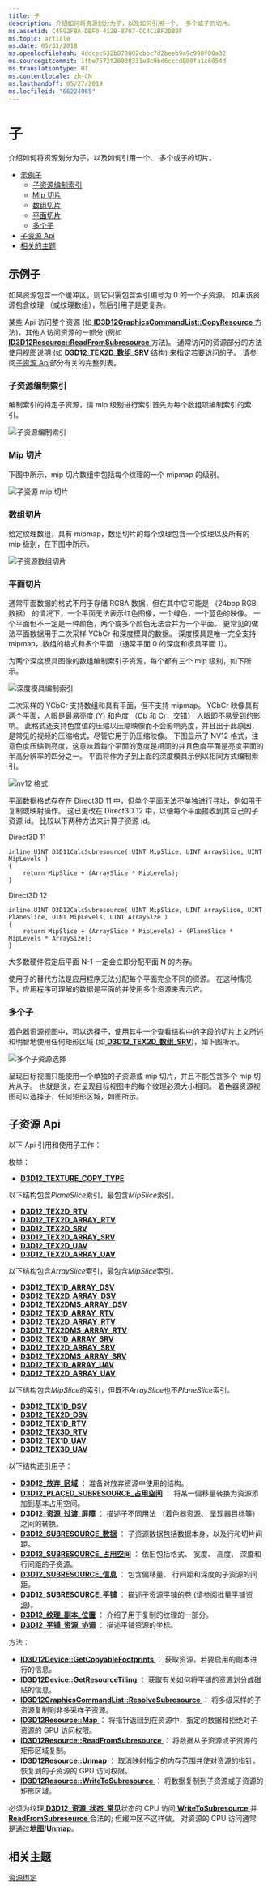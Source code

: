 ```yaml
---
title: 子
description: 介绍如何将资源划分为子，以及如何引用一个、 多个或子的切片。
ms.assetid: C4F92F8A-DBF0-412B-8707-CC4C1BF2D88F
ms.topic: article
ms.date: 05/31/2018
ms.openlocfilehash: 4ddcec532b870802cbbc7d2beeb9a9c998f00a32
ms.sourcegitcommit: 1fbe7572f20938331e9c9bd6cccd098fa1c6054d
ms.translationtype: HT
ms.contentlocale: zh-CN
ms.lasthandoff: 05/27/2019
ms.locfileid: "66224065"
---
```

# <a name="subresources"></a>子

介绍如何将资源划分为子，以及如何引用一个、 多个或子的切片。

-   [示例子](#example-subresources)
    -   [子资源编制索引](#subresource-indexing)
    -   [Mip 切片](#mip-slice)
    -   [数组切片](#array-slice)
    -   [平面切片](#plane-slice)
    -   [多个子](#multiple-subresources)
-   [子资源 Api](#subresource-apis)
-   [相关的主题](#related-topics)

## <a name="example-subresources"></a>示例子

如果资源包含一个缓冲区，则它只需包含索引编号为 0 的一个子资源。 如果该资源包含纹理 （或纹理数组），然后引用子是更复杂。

某些 Api 访问整个资源 (如[ **ID3D12GraphicsCommandList::CopyResource** ](/windows/desktop/api/d3d12/nf-d3d12-id3d12graphicscommandlist-copyresource)方法)，其他人访问资源的一部分 (例如[ **ID3D12Resource::ReadFromSubresource** ](/windows/desktop/api/d3d12/nf-d3d12-id3d12resource-readfromsubresource)方法)。 通常访问的资源部分的方法使用视图说明 (如[ **D3D12\_TEX2D\_数组\_SRV** ](/windows/desktop/api/D3D12/ns-d3d12-d3d12_tex2d_array_srv)结构) 来指定若要访问的子。 请参阅[子资源 Api](#subresource-apis)部分有关的完整列表。

### <a name="subresource-indexing"></a>子资源编制索引

编制索引的特定子资源，请 mip 级别进行索引首先为每个数组项编制索引的索引。

![子资源编制索引](images/subresource-index.png)

### <a name="mip-slice"></a>Mip 切片

下图中所示，mip 切片数组中包括每个纹理的一个 mipmap 的级别。

![子资源 mip 切片](images/subresource-mip-slice.png)

### <a name="array-slice"></a>数组切片

给定纹理数组，具有 mipmap，数组切片的每个纹理包含一个纹理以及所有的 mip 级别，在下图中所示。

![子资源数组切片](images/subresource-array-slices.png)

### <a name="plane-slice"></a>平面切片

通常平面数据的格式不用于存储 RGBA 数据，但在其中它可能是 （24bpp RGB 数据） 的情况下，一个平面无法表示红色图像，一个绿色，一个蓝色的映像。 一个平面但不一定是一种颜色，两个或多个颜色无法合并为一个平面。 更常见的做法平面数据用于二次采样 YCbCr 和深度模具的数据。 深度模具是唯一完全支持 mipmap，数组的格式和多个平面 （通常平面 0 的深度和模具平面 1）。

为两个深度模具图像的数组编制索引子资源，每个都有三个 mip 级别，如下所示。

![深度模具编制索引](images/depth-stencil-indexing.png)

二次采样的 YCbCr 支持数组和具有平面，但不支持 mipmap。 YCbCr 映像具有两个平面，人眼是最易亮度 (Y) 和色度 （Cb 和 Cr，交错） 人眼即不易受到的影响。 此格式还支持色度值的压缩以压缩映像而不会影响亮度，并且出于此原因，是常见的视频的压缩格式，尽管它用于仍压缩映像。 下图显示了 NV12 格式，注意色度压缩到亮度，这意味着每个平面的宽度是相同的并且色度平面是亮度平面的半高分辨率的四分之一。 平面将作为子到上面的深度模具示例以相同方式编制索引。

![nv12 格式](images/ycbcr.png)

平面数据格式存在在 Direct3D 11 中，但单个平面无法不单独进行寻址，例如用于复制或映射操作。 这已更改在 Direct3D 12 中，以便每个平面接收到其自己的子资源 id。 比较以下两种方法来计算子资源 id。

Direct3D 11

``` syntax
inline UINT D3D11CalcSubresource( UINT MipSlice, UINT ArraySlice, UINT MipLevels )
{
    return MipSlice + (ArraySlice * MipLevels); 
}
```

Direct3D 12

``` syntax
inline UINT D3D12CalcSubresource( UINT MipSlice, UINT ArraySlice, UINT PlaneSlice, UINT MipLevels, UINT ArraySize )
{ 
    return MipSlice + (ArraySlice * MipLevels) + (PlaneSlice * MipLevels * ArraySize); 
}
```

大多数硬件假定后平面 N-1 一定会立即分配平面 N 的内存。

使用子的替代方法是应用程序无法分配每个平面完全不同的资源。 在这种情况下，应用程序可理解的数据是平面的并使用多个资源来表示它。

### <a name="multiple-subresources"></a>多个子

着色器资源视图中，可以选择子，使用其中一个查看结构中的字段的切片上文所述和明智地使用任何矩形区域 (如[ **D3D12\_TEX2D\_数组\_SRV**](/windows/desktop/api/D3D12/ns-d3d12-d3d12_tex2d_array_srv))，如下图所示。

![多个子资源选择](images/subresource-multiple.png)

呈现目标视图只能使用一个单独的子资源或 mip 切片，并且不能包含多个 mip 切片从子。 也就是说，在呈现目标视图中的每个纹理必须大小相同。 着色器资源视图可以选择子，任何矩形区域，如图所示。

## <a name="subresource-apis"></a>子资源 Api

以下 Api 引用和使用子工作：

枚举：

-   [**D3D12\_TEXTURE\_COPY\_TYPE**](/windows/desktop/api/d3d12/ne-d3d12-d3d12_texture_copy_type)

以下结构包含*PlaneSlice*索引，最包含*MipSlice*索引。

-   [**D3D12\_TEX2D\_RTV**](/windows/desktop/api/D3D12/ns-d3d12-d3d12_tex2d_rtv)
-   [**D3D12\_TEX2D\_ARRAY\_RTV**](/windows/desktop/api/D3D12/ns-d3d12-d3d12_tex2d_array_rtv)
-   [**D3D12\_TEX2D\_SRV**](/windows/desktop/api/D3D12/ns-d3d12-d3d12_tex2d_srv)
-   [**D3D12\_TEX2D\_ARRAY\_SRV**](/windows/desktop/api/D3D12/ns-d3d12-d3d12_tex2d_array_srv)
-   [**D3D12\_TEX2D\_UAV**](/windows/desktop/api/D3D12/ns-d3d12-d3d12_tex2d_uav)
-   [**D3D12\_TEX2D\_ARRAY\_UAV**](/windows/desktop/api/D3D12/ns-d3d12-d3d12_tex2d_array_uav)

以下结构包含*ArraySlice*索引，最包含*MipSlice*索引。

-   [**D3D12\_TEX1D\_ARRAY\_DSV**](/windows/desktop/api/D3D12/ns-d3d12-d3d12_tex1d_array_dsv)
-   [**D3D12\_TEX2D\_ARRAY\_DSV**](/windows/desktop/api/D3D12/ns-d3d12-d3d12_tex2d_array_dsv)
-   [**D3D12\_TEX2DMS\_ARRAY\_DSV**](/windows/desktop/api/D3D12/ns-d3d12-d3d12_tex2dms_array_dsv)
-   [**D3D12\_TEX1D\_ARRAY\_RTV**](/windows/desktop/api/D3D12/ns-d3d12-d3d12_tex1d_array_rtv)
-   [**D3D12\_TEX2D\_ARRAY\_RTV**](/windows/desktop/api/D3D12/ns-d3d12-d3d12_tex2d_array_rtv)
-   [**D3D12\_TEX2DMS\_ARRAY\_RTV**](/windows/desktop/api/D3D12/ns-d3d12-d3d12_tex2dms_array_rtv)
-   [**D3D12\_TEX1D\_ARRAY\_SRV**](/windows/desktop/api/D3D12/ns-d3d12-d3d12_tex1d_array_srv)
-   [**D3D12\_TEX2D\_ARRAY\_SRV**](/windows/desktop/api/D3D12/ns-d3d12-d3d12_tex2d_array_srv)
-   [**D3D12\_TEX2DMS\_ARRAY\_SRV**](/windows/desktop/api/D3D12/ns-d3d12-d3d12_tex2dms_array_srv)
-   [**D3D12\_TEX1D\_ARRAY\_UAV**](/windows/desktop/api/D3D12/ns-d3d12-d3d12_tex1d_array_uav)
-   [**D3D12\_TEX2D\_ARRAY\_UAV**](/windows/desktop/api/D3D12/ns-d3d12-d3d12_tex2d_array_uav)

以下结构包含*MipSlice*的索引，但既不*ArraySlice*也不*PlaneSlice*索引。

-   [**D3D12\_TEX1D\_DSV**](/windows/desktop/api/D3D12/ns-d3d12-d3d12_tex1d_dsv)
-   [**D3D12\_TEX2D\_DSV**](/windows/desktop/api/D3D12/ns-d3d12-d3d12_tex2d_dsv)
-   [**D3D12\_TEX1D\_RTV**](/windows/desktop/api/D3D12/ns-d3d12-d3d12_tex1d_rtv)
-   [**D3D12\_TEX3D\_RTV**](/windows/desktop/api/D3D12/ns-d3d12-d3d12_tex3d_rtv)
-   [**D3D12\_TEX1D\_UAV**](/windows/desktop/api/D3D12/ns-d3d12-d3d12_tex1d_uav)
-   [**D3D12\_TEX3D\_UAV**](/windows/desktop/api/D3D12/ns-d3d12-d3d12_tex3d_uav)

以下结构还引用子：

-   [**D3D12\_放弃\_区域**](/windows/desktop/api/d3d12/ns-d3d12-d3d12_discard_region) ： 准备对放弃资源中使用的结构。
-   [**D3D12\_PLACED\_SUBRESOURCE\_占用空间**](/windows/desktop/api/d3d12/ns-d3d12-d3d12_placed_subresource_footprint) ： 将某一偏移量转换为资源添加到基本占用空间。
-   [**D3D12\_资源\_过渡\_屏障**](/windows/desktop/api/d3d12/ns-d3d12-d3d12_resource_transition_barrier) ： 描述子不同用法 （着色器资源、 呈现器目标等） 之间的转换。
-   [**D3D12\_SUBRESOURCE\_数据**](/windows/desktop/api/D3D12/ns-d3d12-d3d12_subresource_data) ： 子资源数据包括数据本身，以及行和切片间距。
-   [**D3D12\_SUBRESOURCE\_占用空间**](/windows/desktop/api/d3d12/ns-d3d12-d3d12_subresource_footprint) ： 依旧包括格式、 宽度、 高度、 深度和行间距的子资源。
-   [**D3D12\_SUBRESOURCE\_信息**](/windows/desktop/api/D3D12/ns-d3d12-d3d12_subresource_info) ： 包含偏移量、 行间距和深度的子资源的间距。
-   [**D3D12\_SUBRESOURCE\_平铺**](/windows/desktop/api/D3D12/ns-d3d12-d3d12_subresource_tiling) ： 描述子资源平铺的卷 (请参阅[批量平铺资源](volume-tiled-resources.md))。
-   [**D3D12\_纹理\_副本\_位置**](/windows/desktop/api/D3D12/ns-d3d12-d3d12_texture_copy_location) ： 介绍了用于复制的纹理的一部分。
-   [**D3D12\_平铺\_资源\_协调**](/windows/desktop/api/D3D12/ns-d3d12-d3d12_tiled_resource_coordinate) ： 描述平铺资源的坐标。

方法：

-   [**ID3D12Device::GetCopyableFootprints** ](/windows/desktop/api/d3d12/nf-d3d12-id3d12device-getcopyablefootprints) ： 获取资源，若要启用的副本进行的信息。
-   [**ID3D12Device::GetResourceTiling** ](/windows/desktop/api/d3d12/nf-d3d12-id3d12device-getresourcetiling) ： 获取有关如何将平铺的资源划分成磁贴的信息。
-   [**ID3D12GraphicsCommandList::ResolveSubresource** ](/windows/desktop/api/d3d12/nf-d3d12-id3d12graphicscommandlist-resolvesubresource) ： 将多级采样的子资源复制到非多采样子资源。
-   [**ID3D12Resource::Map** ](/windows/desktop/api/D3D12/nf-d3d12-id3d12resource-map) ： 将指针返回到在资源中，指定的数据和拒绝对子资源的 GPU 访问权限。
-   [**ID3D12Resource::ReadFromSubresource** ](/windows/desktop/api/d3d12/nf-d3d12-id3d12resource-readfromsubresource) ： 将数据从子资源或子资源的矩形区域复制。
-   [**ID3D12Resource::Unmap** ](/windows/desktop/api/D3D12/nf-d3d12-id3d12resource-unmap) ： 取消映射指定的内存范围并使对资源的指针。 恢复到的子资源的 GPU 访问权限。
-   [**ID3D12Resource::WriteToSubresource** ](/windows/desktop/api/d3d12/nf-d3d12-id3d12resource-writetosubresource) ： 将数据复制到子资源或子资源的矩形区域。

必须为纹理[ **D3D12\_资源\_状态\_常见**](/windows/desktop/api/D3D12/ne-d3d12-d3d12_resource_states)状态的 CPU 访问[ **WriteToSubresource** ](/windows/desktop/api/d3d12/nf-d3d12-id3d12resource-writetosubresource)并[ **ReadFromSubresource** ](/windows/desktop/api/d3d12/nf-d3d12-id3d12resource-readfromsubresource)合法的; 但缓冲区不这样做。 对资源的 CPU 访问通常是通过[**地图**](/windows/desktop/api/D3D12/nf-d3d12-id3d12resource-map)/[**Unmap**](/windows/desktop/api/D3D12/nf-d3d12-id3d12resource-unmap)。

## <a name="related-topics"></a>相关主题

<dl> <dt>

[资源绑定](resource-binding.md)
</dt> </dl>

 

 




